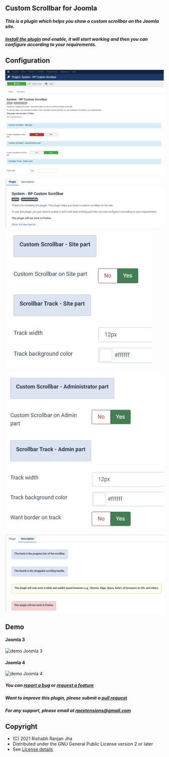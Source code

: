 Custom Scrollbar for Joomla
----------
##### This is a plugin which helps you show a custom scrollbar on the Joomla site.

##### [Install the plugin](https://github.com/rpextensions/custom-scrollbar-joomla/raw/master/rp-custom-scrollbar_v1.0.0.zip) and enable, it will start working and then you can configure according to your requirements.

Configuration
----------
![configuration J3](assets/config_J3.JPG)

![introduction](assets/intro.JPG)

![site](assets/site.JPG)

![administrator](assets/admin.JPG)

![description](assets/desc.JPG)

Demo
----------
#### Joomla 3
![demo Joomla 3](assets/demo_j3.gif)

#### Joomla 4
![demo Joomla 4](assets/demo_j4.gif)

##### You can [report a bug](https://github.com/rpextensions/custom-scrollbar-joomla/issues) or [request a feature](https://github.com/rpextensions/custom-scrollbar-joomla/issues)

##### Want to improve this plugin, please submit a [pull request](https://github.com/rpextensions/custom-scrollbar-joomla/pulls)

##### For any support, please email at rpextensions@gmail.com

Copyright
---------------------
* (C) 2021 Rishabh Ranjan Jha
* Distributed under the GNU General Public License version 2 or later
* See [License details](https://github.com/rpextensions/custom-scrollbar-joomla/blob/master/LICENSE)
